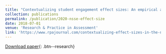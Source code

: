 ```yaml
---
title: "Contextualizing student engagement effect sizes: An empirical analysis"
collection: publications
permalink: /publication/2020-nsse-effect-size
date: 2018-07-01
venue: 'Research & Practice in Assessment'
link: 'https://www.rpajournal.com/contextualizing-effect-sizes-in-the-national-survey-of-student-engagement-an-empirical-analysis/'
---
```

[Download paper]('https://files.eric.ed.gov/fulltext/EJ1203523.pdf'){: .btn--research}